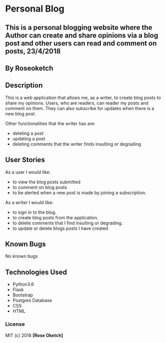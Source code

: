 # Personal Blog
## This is a personal blogging website where the Author can create and share opinions via a blog post and other users can read and comment on posts, 23/4/2018


## By **Roseoketch**

## Description
This is a web application that allows me, as a writer, to create blog posts to share my opinions. Users, who are readers, can reader my posts and comment on them. They can also subscribe for updates when there is a new blog post.<br>

Other functionalities that the writer has are: <br>
- deleting a post
- updating a post
- deleting comments that the writer finds insulting or degrading

## User Stories
As a user I would like:
* to view the blog posts submitted
* to comment on blog posts
* to be alerted when a new post is made by joining a subscription. <br>

As a writer I would like:
* to sign in to the blog.
* to create blog posts from the application.
* to delete comments that I find insulting or degrading.
* to update or delete blogs posts I have created

## Known Bugs

No known bugs

## Technologies Used
- Python3.6
- Flask
- Bootstrap
- Postgres Database
- CSS
- HTML

### License

MIT (c) 2018 **[Rose Oketch]**
